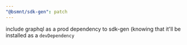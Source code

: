 ```yaml
---
"@bsmnt/sdk-gen": patch
---
```


include graphql as a prod dependency to sdk-gen (knowing that it'll be installed as a `devDependency`
